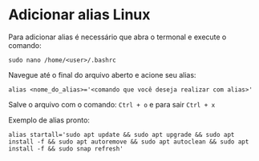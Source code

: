 # Adicionar alias Linux 

Para adicionar alias é necessário que abra o termonal e execute o comando: 

    sudo nano /home/<user>/.bashrc

Navegue até o final do arquivo aberto e acione seu alias: 

    alias <nome_do_alias>='<comando que você deseja realizar com alias>'

Salve o arquivo com o comando: `Ctrl + o` e para sair `Ctrl + x`

Exemplo de alias pronto:

    alias startall='sudo apt update && sudo apt upgrade && sudo apt install -f && sudo apt autoremove && sudo apt autoclean && sudo apt install -f && sudo snap refresh'

